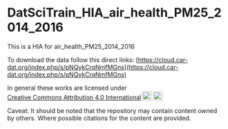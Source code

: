 # DatSciTrain_HIA_air_health_PM25_2014_2016

This is a HIA for air_health_PM25_2014_2016

To download the data follow this direct links: [https://cloud.car-dat.org/index.php/s/pNQykCrqNmfMGns](https://cloud.car-dat.org/index.php/s/pNQykCrqNmfMGns)


<p xmlns:cc="http://creativecommons.org/ns#" >In general these works are licensed under <a href="https://creativecommons.org/licenses/by/4.0/?ref=chooser-v1" target="_blank" rel="license noopener noreferrer" style="display:inline-block;">Creative Commons Attribution 4.0 International<img style="height:22px!important;margin-left:3px;vertical-align:text-bottom;" src="https://mirrors.creativecommons.org/presskit/icons/cc.svg?ref=chooser-v1" alt=""><img style="height:22px!important;margin-left:3px;vertical-align:text-bottom;" src="https://mirrors.creativecommons.org/presskit/icons/by.svg?ref=chooser-v1" alt=""></a></p>

Caveat: It should be noted that the repository may contain content owned by others. Where possible citations for the content are provided.
